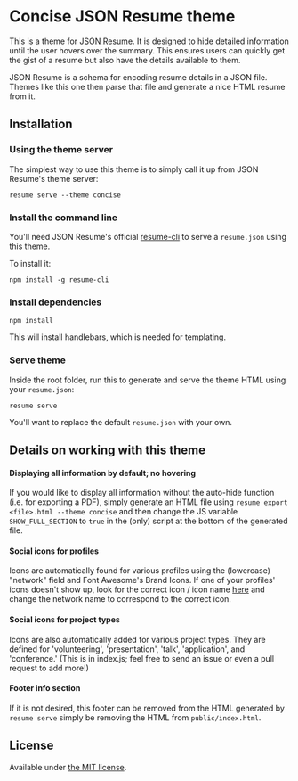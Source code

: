 # Concise JSON Resume theme
<!-- [![](https://badge.fury.io/js/jsonresume-theme-concise.svg)](https://www.npmjs.org/package/jsonresume-theme-concise) -->
This is a theme for [JSON Resume](http://jsonresume.org). It is designed to hide detailed information until the user hovers over the summary. This ensures users can quickly get the gist of a resume but also have the details available to them.

JSON Resume is a schema for encoding resume details in a JSON file. Themes like this one then parse that file and generate a nice HTML resume from it.

## Installation
### Using the theme server
The simplest way to use this theme is to simply call it up from JSON Resume's theme server:

```
resume serve --theme concise
```

### Install the command line

You'll need JSON Resume's official [resume-cli](https://github.com/jsonresume/resume-cli) to serve a `resume.json` using this theme.

To install it:

```
npm install -g resume-cli
```

### Install dependencies
```
npm install
```
This will install handlebars, which is needed for templating.

### Serve theme

Inside the root folder, run this to generate and serve the theme HTML using your `resume.json`:

```
resume serve
```

You'll want to replace the default `resume.json` with your own.

## Details on working with this theme

#### Displaying all information by default; no hovering
If you would like to display all information without the auto-hide function (i.e. for exporting a PDF), simply generate an HTML file using `resume export <file>.html --theme concise` and then change the JS variable `SHOW_FULL_SECTION` to `true` in the (only) script at the bottom of the generated file.

#### Social icons for profiles
Icons are automatically found for various profiles using the (lowercase) "network" field and Font Awesome's Brand Icons. If one of your profiles' icons doesn't show up, look for the correct icon / icon name [here](http://fontawesome.io/icons#brand) and change the network name to correspond to the correct icon.
<!-- If there is not an available icon, the network name is simply shown. -->

#### Social icons for project types
Icons are also automatically added for various project types. They are defined for 'volunteering', 'presentation', 'talk', 'application', and 'conference.' (This is in index.js; feel free to send an issue or even a pull request to add more!)

#### Footer info section
If it is not desired, this footer can be removed from the HTML generated by `resume serve` simply be removing the HTML from `public/index.html`.

## License

Available under [the MIT license](http://mths.be/mit).

